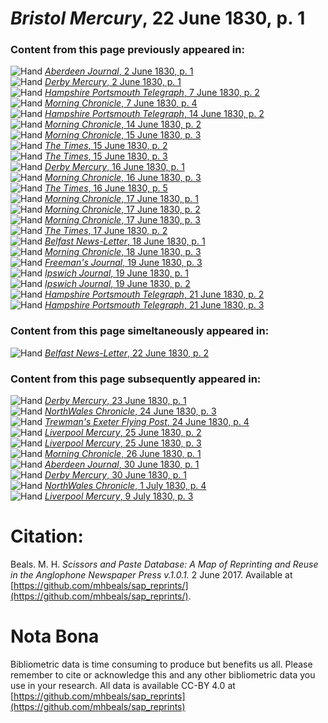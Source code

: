 # *Bristol Mercury*, 22 June 1830, p. 1  
  
### Content from this page previously appeared in:  
![Hand](http://scissorsandpaste.net/wp-content/uploads/2017/06/smallhandpointer.png) [*Aberdeen Journal*, 2 June 1830, p. 1](https://mhbeals.github.io/sap_html/Aberdeen-Journal/Aberdeen-Journal-2-June-1830-p-1)  
![Hand](http://scissorsandpaste.net/wp-content/uploads/2017/06/smallhandpointer.png) [*Derby Mercury*, 2 June 1830, p. 1](https://mhbeals.github.io/sap_html/Derby-Mercury/Derby-Mercury-2-June-1830-p-1)  
![Hand](http://scissorsandpaste.net/wp-content/uploads/2017/06/smallhandpointer.png) [*Hampshire Portsmouth Telegraph*, 7 June 1830, p. 2](https://mhbeals.github.io/sap_html/Hampshire-Portsmouth-Telegraph/Hampshire-Portsmouth-Telegraph-7-June-1830-p-2)  
![Hand](http://scissorsandpaste.net/wp-content/uploads/2017/06/smallhandpointer.png) [*Morning Chronicle*, 7 June 1830, p. 4](https://mhbeals.github.io/sap_html/Morning-Chronicle/Morning-Chronicle-7-June-1830-p-4)  
![Hand](http://scissorsandpaste.net/wp-content/uploads/2017/06/smallhandpointer.png) [*Hampshire Portsmouth Telegraph*, 14 June 1830, p. 2](https://mhbeals.github.io/sap_html/Hampshire-Portsmouth-Telegraph/Hampshire-Portsmouth-Telegraph-14-June-1830-p-2)  
![Hand](http://scissorsandpaste.net/wp-content/uploads/2017/06/smallhandpointer.png) [*Morning Chronicle*, 14 June 1830, p. 2](https://mhbeals.github.io/sap_html/Morning-Chronicle/Morning-Chronicle-14-June-1830-p-2)  
![Hand](http://scissorsandpaste.net/wp-content/uploads/2017/06/smallhandpointer.png) [*Morning Chronicle*, 15 June 1830, p. 3](https://mhbeals.github.io/sap_html/Morning-Chronicle/Morning-Chronicle-15-June-1830-p-3)  
![Hand](http://scissorsandpaste.net/wp-content/uploads/2017/06/smallhandpointer.png) [*The Times*, 15 June 1830, p. 2](https://mhbeals.github.io/sap_html/The-Times/The-Times-15-June-1830-p-2)  
![Hand](http://scissorsandpaste.net/wp-content/uploads/2017/06/smallhandpointer.png) [*The Times*, 15 June 1830, p. 3](https://mhbeals.github.io/sap_html/The-Times/The-Times-15-June-1830-p-3)  
![Hand](http://scissorsandpaste.net/wp-content/uploads/2017/06/smallhandpointer.png) [*Derby Mercury*, 16 June 1830, p. 1](https://mhbeals.github.io/sap_html/Derby-Mercury/Derby-Mercury-16-June-1830-p-1)  
![Hand](http://scissorsandpaste.net/wp-content/uploads/2017/06/smallhandpointer.png) [*Morning Chronicle*, 16 June 1830, p. 3](https://mhbeals.github.io/sap_html/Morning-Chronicle/Morning-Chronicle-16-June-1830-p-3)  
![Hand](http://scissorsandpaste.net/wp-content/uploads/2017/06/smallhandpointer.png) [*The Times*, 16 June 1830, p. 5](https://mhbeals.github.io/sap_html/The-Times/The-Times-16-June-1830-p-5)  
![Hand](http://scissorsandpaste.net/wp-content/uploads/2017/06/smallhandpointer.png) [*Morning Chronicle*, 17 June 1830, p. 1](https://mhbeals.github.io/sap_html/Morning-Chronicle/Morning-Chronicle-17-June-1830-p-1)  
![Hand](http://scissorsandpaste.net/wp-content/uploads/2017/06/smallhandpointer.png) [*Morning Chronicle*, 17 June 1830, p. 2](https://mhbeals.github.io/sap_html/Morning-Chronicle/Morning-Chronicle-17-June-1830-p-2)  
![Hand](http://scissorsandpaste.net/wp-content/uploads/2017/06/smallhandpointer.png) [*Morning Chronicle*, 17 June 1830, p. 3](https://mhbeals.github.io/sap_html/Morning-Chronicle/Morning-Chronicle-17-June-1830-p-3)  
![Hand](http://scissorsandpaste.net/wp-content/uploads/2017/06/smallhandpointer.png) [*The Times*, 17 June 1830, p. 2](https://mhbeals.github.io/sap_html/The-Times/The-Times-17-June-1830-p-2)  
![Hand](http://scissorsandpaste.net/wp-content/uploads/2017/06/smallhandpointer.png) [*Belfast News-Letter*, 18 June 1830, p. 1](https://mhbeals.github.io/sap_html/Belfast-News-Letter/Belfast-News-Letter-18-June-1830-p-1)  
![Hand](http://scissorsandpaste.net/wp-content/uploads/2017/06/smallhandpointer.png) [*Morning Chronicle*, 18 June 1830, p. 3](https://mhbeals.github.io/sap_html/Morning-Chronicle/Morning-Chronicle-18-June-1830-p-3)  
![Hand](http://scissorsandpaste.net/wp-content/uploads/2017/06/smallhandpointer.png) [*Freeman's Journal*, 19 June 1830, p. 3](https://mhbeals.github.io/sap_html/Freeman's-Journal/Freeman's-Journal-19-June-1830-p-3)  
![Hand](http://scissorsandpaste.net/wp-content/uploads/2017/06/smallhandpointer.png) [*Ipswich Journal*, 19 June 1830, p. 1](https://mhbeals.github.io/sap_html/Ipswich-Journal/Ipswich-Journal-19-June-1830-p-1)  
![Hand](http://scissorsandpaste.net/wp-content/uploads/2017/06/smallhandpointer.png) [*Ipswich Journal*, 19 June 1830, p. 2](https://mhbeals.github.io/sap_html/Ipswich-Journal/Ipswich-Journal-19-June-1830-p-2)  
![Hand](http://scissorsandpaste.net/wp-content/uploads/2017/06/smallhandpointer.png) [*Hampshire Portsmouth Telegraph*, 21 June 1830, p. 2](https://mhbeals.github.io/sap_html/Hampshire-Portsmouth-Telegraph/Hampshire-Portsmouth-Telegraph-21-June-1830-p-2)  
![Hand](http://scissorsandpaste.net/wp-content/uploads/2017/06/smallhandpointer.png) [*Hampshire Portsmouth Telegraph*, 21 June 1830, p. 3](https://mhbeals.github.io/sap_html/Hampshire-Portsmouth-Telegraph/Hampshire-Portsmouth-Telegraph-21-June-1830-p-3)  
  
### Content from this page simeltaneously appeared in:  
![Hand](http://scissorsandpaste.net/wp-content/uploads/2017/06/smallhandpointer.png) [*Belfast News-Letter*, 22 June 1830, p. 2](https://mhbeals.github.io/sap_html/Belfast-News-Letter/Belfast-News-Letter-22-June-1830-p-2)  
  
### Content from this page subsequently appeared in:  
![Hand](http://scissorsandpaste.net/wp-content/uploads/2017/06/smallhandpointer.png) [*Derby Mercury*, 23 June 1830, p. 1](https://mhbeals.github.io/sap_html/Derby-Mercury/Derby-Mercury-23-June-1830-p-1)  
![Hand](http://scissorsandpaste.net/wp-content/uploads/2017/06/smallhandpointer.png) [*NorthWales Chronicle*, 24 June 1830, p. 3](https://mhbeals.github.io/sap_html/NorthWales-Chronicle/NorthWales-Chronicle-24-June-1830-p-3)  
![Hand](http://scissorsandpaste.net/wp-content/uploads/2017/06/smallhandpointer.png) [*Trewman's Exeter Flying Post*, 24 June 1830, p. 4](https://mhbeals.github.io/sap_html/Trewman's-Exeter-Flying-Post/Trewman's-Exeter-Flying-Post-24-June-1830-p-4)  
![Hand](http://scissorsandpaste.net/wp-content/uploads/2017/06/smallhandpointer.png) [*Liverpool Mercury*, 25 June 1830, p. 2](https://mhbeals.github.io/sap_html/Liverpool-Mercury/Liverpool-Mercury-25-June-1830-p-2)  
![Hand](http://scissorsandpaste.net/wp-content/uploads/2017/06/smallhandpointer.png) [*Liverpool Mercury*, 25 June 1830, p. 3](https://mhbeals.github.io/sap_html/Liverpool-Mercury/Liverpool-Mercury-25-June-1830-p-3)  
![Hand](http://scissorsandpaste.net/wp-content/uploads/2017/06/smallhandpointer.png) [*Morning Chronicle*, 26 June 1830, p. 1](https://mhbeals.github.io/sap_html/Morning-Chronicle/Morning-Chronicle-26-June-1830-p-1)  
![Hand](http://scissorsandpaste.net/wp-content/uploads/2017/06/smallhandpointer.png) [*Aberdeen Journal*, 30 June 1830, p. 1](https://mhbeals.github.io/sap_html/Aberdeen-Journal/Aberdeen-Journal-30-June-1830-p-1)  
![Hand](http://scissorsandpaste.net/wp-content/uploads/2017/06/smallhandpointer.png) [*Derby Mercury*, 30 June 1830, p. 1](https://mhbeals.github.io/sap_html/Derby-Mercury/Derby-Mercury-30-June-1830-p-1)  
![Hand](http://scissorsandpaste.net/wp-content/uploads/2017/06/smallhandpointer.png) [*NorthWales Chronicle*, 1 July 1830, p. 4](https://mhbeals.github.io/sap_html/NorthWales-Chronicle/NorthWales-Chronicle-1-July-1830-p-4)  
![Hand](http://scissorsandpaste.net/wp-content/uploads/2017/06/smallhandpointer.png) [*Liverpool Mercury*, 9 July 1830, p. 3](https://mhbeals.github.io/sap_html/Liverpool-Mercury/Liverpool-Mercury-9-July-1830-p-3)  


# Citation: 

Beals. M. H. *Scissors and Paste Database: A Map of Reprinting and Reuse in the Anglophone Newspaper Press v.1.0.1.* 2 June 2017. Available at [https://github.com/mhbeals/sap_reprints/](https://github.com/mhbeals/sap_reprints/). 

# Nota Bona

Bibliometric data is time consuming to produce but benefits us all. Please remember to cite or acknowledge this and any other bibliometric data you use in your research. All data is available CC-BY 4.0 at [https://github.com/mhbeals/sap_reprints](https://github.com/mhbeals/sap_reprints)